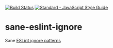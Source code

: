 [![Build Status](https://travis-ci.org/mightyiam/sane-eslint-ignore.svg?branch=master)](https://travis-ci.org/mightyiam/sane-eslint-ignore)
[![Standard - JavaScript Style Guide](https://cdn.rawgit.com/feross/standard/master/badge.svg)](https://github.com/feross/standard)

# sane-eslint-ignore

Sane [ESLint ignore patterns](http://eslint.org/docs/user-guide/configuring#ignoring-files-and-directories)
